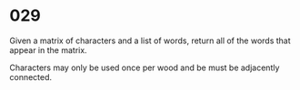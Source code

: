 [_metadata_:tags]:-        "matrix search"

# 029

Given a matrix of characters and a list of words, return all of the words that appear in the matrix.

Characters may only be used once per wood and be must be adjacently connected.
